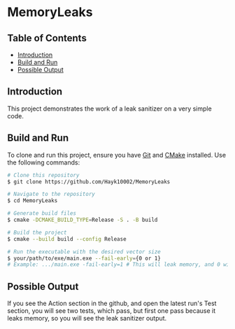# MemoryLeaks

## Table of Contents
- [Introduction](#introduction)
- [Build and Run](#build-and-run)
- [Possible Output](#possible-output)

## Introduction
This project demonstrates the work of a leak sanitizer on a very simple code.

## Build and Run
To clone and run this project, ensure you have [Git](https://git-scm.com) and [CMake](https://cmake.org/) installed. Use the following commands:

```bash
# Clone this repository
$ git clone https://github.com/Hayk10002/MemoryLeaks

# Navigate to the repository
$ cd MemoryLeaks

# Generate build files
$ cmake -DCMAKE_BUILD_TYPE=Release -S . -B build

# Build the project
$ cmake --build build --config Release

# Run the executable with the desired vector size
$ your/path/to/exe/main.exe --fail-early={0 or 1}
# Example: .../main.exe -fail-early=1 # This will leak memory, and 0 will not leak
```

## Possible Output
If you see the Action section in the github, and open the latest run's Test section, you will see two tests, which pass, but first one pass because it leaks memory, so you will see the leak sanitizer output.